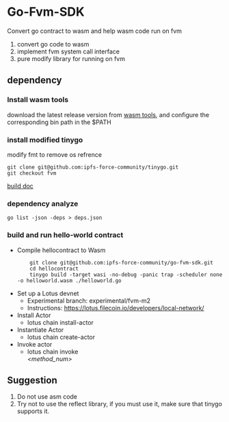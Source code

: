 # Go-Fvm-SDK

Convert go contract to wasm and help wasm code run on fvm

1. convert go code to wasm
2. implement fvm system call interface
3. pure modify library for running on fvm

## dependency

### Install wasm tools

download the latest release version from [wasm tools](https://github.com/WebAssembly/binaryen), and configure the corresponding bin path in the $PATH


### install modified tinygo

modify fmt to remove os refrence

```
git clone git@github.com:ipfs-force-community/tinygo.git
git checkout fvm
```

[build doc](https://tinygo.org/docs/guides/build/)

### dependency analyze

```
go list -json -deps > deps.json 
```

### build and run hello-world contract
* Compile hellocontract to Wasm
    ```
        git clone git@github.com:ipfs-force-community/go-fvm-sdk.git
        cd hellocontract
        tinygo build -target wasi -no-debug -panic trap -scheduler none -o helloworld.wasm ./helloworld.go
    ```
* Set up a Lotus devnet
  * Experimental branch: experimental/fvm-m2
  * Instructions: https://lotus.filecoin.io/developers/local-network/
* Install Actor
  * lotus chain install-actor <path-to-wasm-bytecode>
* Instantiate Actor
  * lotus chain create-actor <code-cid> <encoded-params>
* Invoke actor
  * lotus chain invoke <address> <method_num>

## Suggestion

1. Do not use asm code
2. Try not to use the reflect library, if you must use it, make sure that tinygo supports it.